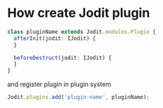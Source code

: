 # How create Jodit plugin
```ts
class pluginName extends Jodit.modules.Plugin {
  afterInit(jodit: IJodit) {
  }

  beforeDestruct(jodit: IJodit) {
  }
}
```
and register plugin in plugin system
```ts
Jodit.plugins.add('plugin-name', pluginName);
```

